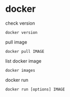 # docker
check version
```
docker version
```
pull image
```
docker pull IMAGE
```
list docker image
```
docker images
```
docker run
```
docker run [options] IMAGE
```

